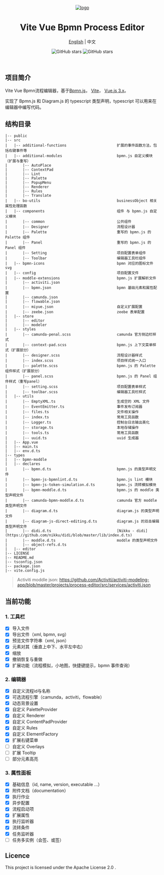 <p align="center">
  <a href="https://github.com/moon-studio/vite-vue-bpmn-process">
   <img alt="logo" src="./public/icon-process.png" />
  </a>
</p>

<h1 align="center">
    Vite Vue Bpmn Process Editor
</h1>

<p align="center">
    <a href="https://github.com/moon-studio/vite-vue-bpmn-process/blob/main/README.en.md">English</a> | 中文
</p>

<p align="center">
<img alt="GitHub stars" src="https://img.shields.io/github/stars/moon-studio/vite-vue-bpmn-process?style=flat&logo=github" />
<img alt="GitHub stars" src="https://img.shields.io/github/forks/moon-studio/vite-vue-bpmn-process?style=flat&logo=github" />
</p>

<p align="center">
<img src="https://img.shields.io/badge/Vue-3.X-brightgreen" alt="" />
<img src="https://img.shields.io/badge/Pinia-2.X-brightgreen" alt="" />
<img src="https://img.shields.io/badge/TypeScript-4.5.4-brightgreen" alt="" />
<img src="https://img.shields.io/badge/Vite-2.9-brightgreen" alt="" />
<img src="https://img.shields.io/badge/NaiveUI-2.28-orange" alt="" />
<img src="https://img.shields.io/badge/Bpmn.js-9.2.2-orange" alt="" />
</p>

## 项目简介

Vite Vue Bpmn流程编辑器，基于[Bpmn.js](https://github.com/bpmn-io/bpmn-js)， [Vite](https://vitejs.dev)， [Vue.js 3.x](https://vuejs.org/)。

实现了 Bpmn.js 和 Diagram.js 的 typescript 类型声明，typescript 可以用来在编辑器中编写代码。


## 结构目录

```
|-- public
|-- src
|   |-- additional-functions                       扩展的事件函数方法，包括右键事件等
|   |-- additional-modules                         bpmn.js 自定义模块（扩展与重写）
|       |-- AutoPlace
|       |-- ContextPad
|       |-- Lint
|       |-- Palette
|       |-- PopupMenu
|       |-- Renderer
|       |-- Rules
|       |-- Translate
|   |-- bo-utils                                   businessObject 相关属性处理函数
|   |-- components                                 组件 与 bpmn.js 自定义模块
|       |-- common                                 公共组件
|       |-- Designer                               流程设计器
|       |-- Palette                                重写的 bpmn.js 的 Palette 组件
|       |-- Panel                                  重写的 bpmn.js 的 Panel 组件
|       |-- Setting                                项目配置表单组件
|       |-- Toolbar                                编辑器工具栏组件
|   |-- bpmn-icons                                 bpmn 对应的图标文件 svg
|   |-- config                                     项目配置文件
|   |-- moddle-extensions                          bpmn.js 扩展解析文件
|       |-- activiti.json
|       |-- bpmn.json                              bpmn 基础元素和属性配置
|       |-- camunda.json
|       |-- flowable.json
|       |-- miyue.json                             自定义扩展配置
|       |-- zeebe.json                             zeebe 表单配置
|   |-- store
|       |-- editor
|       |-- modeler
|   |-- styles
|       |-- camunda-penal.scss                     camunda 官方侧边栏样式
|       |-- context-pad.scss                       bpmn.js 上下文菜单样式（扩展部分）
|       |-- designer.scss                          流程设计器样式
|       |-- index.scss                             项目样式统一入口
|       |-- palette.scss                           bpmn.js 的 Palette 组件样式（扩展部分）
|       |-- panel.scss                             bpmn.js 的 Panel 组件样式（重写panel）
|       |-- setting.scss                           项目配置表单样式
|       |-- toolbar.scss                           编辑器工具栏样式
|   |-- utils
|       |-- EmptyXML.ts                            生成空的 XML 文件
|       |-- EventEmitter.ts                        事件发布订阅器
|       |-- files.ts                               文件相关操作
|       |-- index.ts                               常用工具函数
|       |-- Logger.ts                              控制台日志输出美化
|       |-- storage.ts                             本地存储操作
|       |-- tools.ts                               常用工具函数
|       |-- uuid.ts                                uuid 生成器
|   |-- App.vue
|   |-- main.ts
|   |-- env.d.ts
|-- types
|   |-- bpmn-moddle
|   |-- declares
|       |-- bpmn.d.ts                              bpmn.js 的类型声明文件
|       |-- bpmn-js-bpmnlint.d.ts                  bpmn.js lint 模块
|       |-- bpmn-js-token-simulation.d.ts          bpmn.js 流转模拟模块
|       |-- bpmn-moddle.d.ts                       bpmn.js 的 moddle 类型声明文件
|       |-- camunda-bpmn-moddle.d.ts               camunda 官方 moddle 类型声明文件
|       |-- diagram.d.ts                           diagram.js 的类型声明文件
|       |-- diagram-js-direct-editing.d.ts         diagram.js 的双击编辑类型声明文件
|       |-- didi.d.ts                              [Nikku - didi](https://github.com/nikku/didi/blob/master/lib/index.d.ts)
|       |-- moddle.d.ts                            moddle 的类型声明文件
|       |-- object-refs.d.ts
|   |-- editor
|-- LICENSE
|-- README.md
|-- tsconfig.json
|-- package.json
|-- vite.config.js
```

> Activiti moddle json: https://github.com/Activiti/activiti-modeling-app/blob/master/projects/process-editor/src/services/activiti.json

## 当前功能

### 1. 工具栏

- [x] 导入文件
- [x] 导出文件（xml, bpmn, svg）
- [x] 预览文件字符串（xml, json）
- [x] 元素对其（垂直上中下、水平左中右）
- [x] 缩放
- [x] 撤销恢复与重做
- [x] 扩展功能（流程模拟，小地图，快捷键提示，bpmn 事件查询）

### 2. 编辑器

- [x] 自定义流程id与名称
- [x] 可选流程引擎（camunda，activiti，flowable）
- [x] 动态背景设置
- [x] 自定义 PaletteProvider
- [x] 自定义 Renderer
- [x] 自定义 ContentPadProvider
- [x] 自定义 Rules
- [x] 自定义 ElementFactory
- [x] 扩展右键菜单
- [ ] 自定义 Overlays
- [ ] 扩展 Tooltip
- [ ] 部分元素高亮

### 3. 属性面板

- [x] 基础信息（id, name, version, executable ...）
- [x] 附件文档（documentation）
- [x] 执行作业
- [x] 异步配置
- [x] 流程启动项
- [x] 扩展属性
- [x] 执行监听器
- [x] 流转条件
- [x] 任务监听器
- [ ] 任务多实例（会签、或签）

## Licence

This project is licensed under the Apache License 2.0 .
